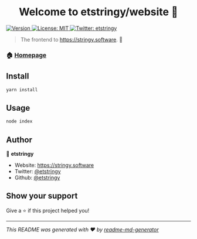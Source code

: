 <h1 align="center">Welcome to etstringy/website 👋</h1>
<p>
  <a href="https://www.npmjs.com/package/website" target="_blank">
    <img alt="Version" src="https://img.shields.io/npm/v/website.svg">
  </a>
  <a href="#" target="_blank">
    <img alt="License: MIT" src="https://img.shields.io/badge/License-MIT-yellow.svg" />
  </a>
  <a href="https://twitter.com/etstringy" target="_blank">
    <img alt="Twitter: etstringy" src="https://img.shields.io/twitter/follow/etstringy.svg?style=social" />
  </a>
</p>

> The frontend to https://stringy.software. 🚀

### 🏠 [Homepage](https://stringy.software)

## Install

```sh
yarn install
```

## Usage

```sh
node index
```

## Author

👤 **etstringy**

* Website: https://stringy.software
* Twitter: [@etstringy](https://twitter.com/etstringy)
* Github: [@etstringy](https://github.com/etstringy)

## Show your support

Give a ⭐️ if this project helped you!

***
_This README was generated with ❤️ by [readme-md-generator](https://github.com/kefranabg/readme-md-generator)_
